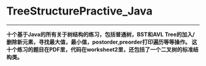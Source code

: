 # TreeStructurePractive_Java
------

**十个基于Java的所有关于树结构的练习，包括普通树，BST和AVL Tree的加入/删除新元素，寻找最大值，最小值，postorder,preorder打印遍历等等操作。
这十个练习的题目在PDF里，代码在worksheet2里，还包括了一个二叉树的标准结构类。**

